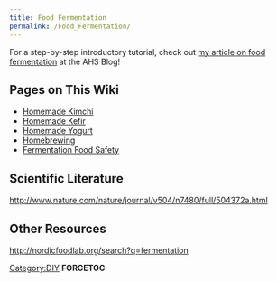 ```yaml
---
title: Food Fermentation
permalink: /Food_Fermentation/
---
```


For a step-by-step introductory tutorial, check out [my article on food fermentation](http://www.andhigherstill.com/2013/05/thrift-is-beautiful-fermentation.html) at the AHS Blog!

Pages on This Wiki
------------------

-   [Homemade Kimchi](/Homemade_Kimchi "wikilink")
-   [Homemade Kefir](/Homemade_Kefir "wikilink")
-   [Homemade Yogurt](/Homemade_Yogurt "wikilink")
-   [Homebrewing](/Homebrewing "wikilink")
-   [Fermentation Food Safety](/Fermentation_Food_Safety "wikilink")

Scientific Literature
---------------------

<http://www.nature.com/nature/journal/v504/n7480/full/504372a.html>

Other Resources
---------------

<http://nordicfoodlab.org/search?q=fermentation>

[Category:DIY](/Category:DIY "wikilink") __FORCETOC__